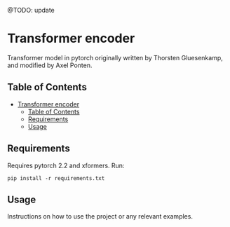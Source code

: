 @TODO: update

# Transformer encoder
Transformer model in pytorch originally written by Thorsten Gluesenkamp, and modified by Axel Ponten.

## Table of Contents

- [Transformer encoder](#transformer-encoder)
  - [Table of Contents](#table-of-contents)
  - [Requirements](#requirements)
  - [Usage](#usage)

## Requirements

Requires pytorch 2.2 and xformers. Run:

```ssh
pip install -r requirements.txt
```

## Usage

Instructions on how to use the project or any relevant examples.